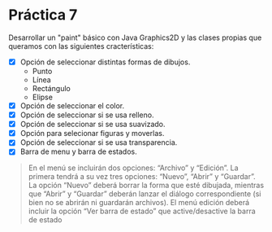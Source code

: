 # Práctica 7

Desarrollar un "paint" básico con Java Graphics2D y las clases propias que queramos con las siguientes cracterísticas:
- [x] Opción de seleccionar distintas formas de dibujos.
    - Punto
    - Línea
    - Rectángulo
    - Elipse
- [x] Opción de seleccionar el color.
- [x] Opción de seleccionar si se usa relleno.
- [x] Opción de seleccionar si se usa suavizado.
- [x] Opción para selecionar figuras y moverlas.
- [x] Opción de seleccionar si se usa transparencia.
- [x] Barra de menu y barra de estados.

> En el menú se incluirán dos opciones: “Archivo” y “Edición”. La primera tendrá a su vez tres
opciones: “Nuevo”, “Abrir” y “Guardar”. La opción “Nuevo” deberá borrar la forma que esté
dibujada, mientras que “Abrir” y “Guardar” deberán lanzar el diálogo correspondiente (si bien no se
abrirán ni guardarán archivos). El menú edición deberá incluir la opción “Ver barra de estado” que
active/desactive la barra de estado
